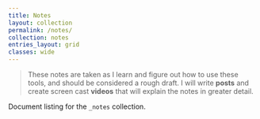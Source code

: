 ```yaml
---
title: Notes
layout: collection
permalink: /notes/
collection: notes
entries_layout: grid
classes: wide
---
```


>  These notes are taken as I learn and figure out how to use these tools, and should be considered a rough draft.  I will write **posts** and create screen cast **videos** that will explain the notes in greater detail.

Document listing for the `_notes` collection.

